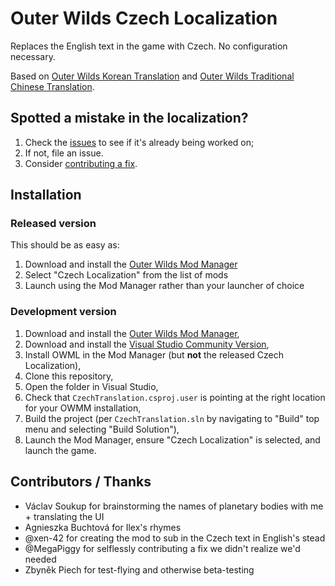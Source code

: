 ﻿# Outer Wilds Czech Localization

Replaces the English text in the game with Czech. No configuration necessary.

Based on [Outer Wilds Korean Translation](https://outerwildsmods.com/mods/outerwildskoreantranslation/) and [Outer Wilds Traditional Chinese Translation](https://outerwildsmods.com/mods/outerwildstraditionalchinesetranslation/).

## Spotted a mistake in the localization?

1. Check the [issues](https://github.com/shippy/outer-wilds-czech/issues) to see if it's already being worked on;
2. If not, file an issue.
3. Consider [contributing a fix](CONTRIBUTING.md).

## Installation

### Released version

This should be as easy as:

1. Download and install the [Outer Wilds Mod Manager](https://outerwildsmods.com/mod-manager/)
2. Select "Czech Localization" from the list of mods
3. Launch using the Mod Manager rather than your launcher of choice

### Development version

1. Download and install the [Outer Wilds Mod Manager](https://outerwildsmods.com/mod-manager/),
2. Download and install the [Visual Studio Community Version](https://visualstudio.microsoft.com/),
3. Install OWML in the Mod Manager (but **not** the released Czech Localization),
4. Clone this repository,
5. Open the folder in Visual Studio,
6. Check that `CzechTranslation.csproj.user` is pointing at the right location for your OWMM installation,
7. Build the project (per `CzechTranslation.sln` by navigating to "Build" top menu and selecting "Build Solution"),
8. Launch the Mod Manager, ensure "Czech Localization" is selected, and launch the game.

## Contributors / Thanks

- Václav Soukup for brainstorming the names of planetary bodies with me + translating the UI
- Agnieszka Buchtová for Ilex's rhymes
- @xen-42 for creating the mod to sub in the Czech text in English's stead
- @MegaPiggy for selflessly contributing a fix we didn't realize we'd needed
- Zbyněk Piech for test-flying and otherwise beta-testing